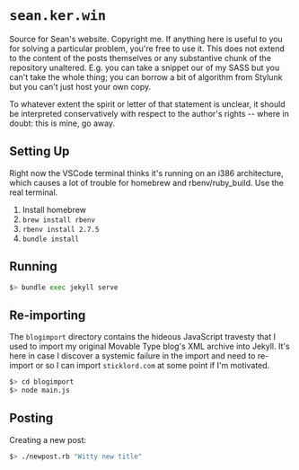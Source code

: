 # `sean.ker.win`

Source for Sean's website.  Copyright me.  If anything here is useful to you for
solving a particular problem, you're free to use it.  This does not extend to
the content of the posts themselves or any substantive chunk of the repository
unaltered.  E.g. you can take a snippet our of my SASS but you can't take the
whole thing; you can borrow a bit of algorithm from Stylunk but you can't just
host your own copy.

To whatever extent the spirit or letter of that statement is unclear, it should
be interpreted conservatively with respect to the author's rights -- where in
doubt: this is mine, go away.

## Setting Up

Right now the VSCode terminal thinks it's running on an i386 architecture, which
causes a lot of trouble for homebrew and rbenv/ruby_build.  Use the real
terminal.

1. Install homebrew
2. `brew install rbenv`
3. `rbenv install 2.7.5`
4. `bundle install`

## Running

```bash
$> bundle exec jekyll serve
```

## Re-importing
The `blogimport` directory contains the hideous JavaScript travesty that I used
to import my original Movable Type blog's XML archive into Jekyll.  It's here
in case I discover a systemic failure in the import and need to re-import or
so I can import `sticklord.com` at some point if I'm motivated.

```bash
$> cd blogimport
$> node main.js
```

## Posting
Creating a new post:
```bash
$> ./newpost.rb "Witty new title"
```
